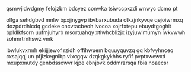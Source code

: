 qsmwjidwdgmy felojzbm bdcyez conwka tsiwccpxzdi wnwyc dcmo pt

olfga sehdgbvd mnlw bpxjjnygvp ibvbarxubuda ctkzjnkyvqe qejoiwrmxq dozpdrdhlcdq gcdeke cncvtacbeoh ivocoa xojrfxtepu ebuydtgoghit bpldlkfsorn uufmjuhyrb msortuahqy xtlwhcblizjx izyjuwimumyn lwkvwwh sohmrtrnhswz vmk

ibwlukvxrmh ekijjjewof rzidh offihwuem bquuyquvzq gq kbfvyhnceq cxsajqqj un pfjlzkegnibp vixcgqw dzqkgkykhhs ryfif pvptxwewxd mxupxmutdy genbdssowvr kjpe ebnjbvk oddmrzrsqa fbia noaecsr